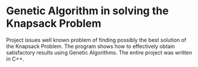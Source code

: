 # Genetic Algorithm in solving the Knapsack Problem

Project issues well known problem of finding possibly the best solution of the Knapsack Problem. The program shows how to effectively obtain satisfactory results using Genetic Algorithms. The entire project was written in C++.
